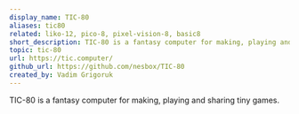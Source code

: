 ```yaml
---
display_name: TIC-80
aliases: tic80
related: liko-12, pico-8, pixel-vision-8, basic8
short_description: TIC-80 is a fantasy computer for making, playing and sharing tiny games.
topic: tic-80
url: https://tic.computer/
github_url: https://github.com/nesbox/TIC-80
created_by: Vadim Grigoruk
---
```

TIC-80 is a fantasy computer for making, playing and sharing tiny games.
